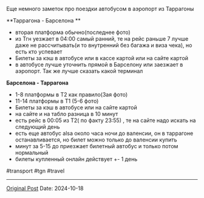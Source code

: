 Еще немного заметок про поездки автобусом в аэропорт из Таррагоны


**Таррагона - Барселона **
- вторая платформа обычно(последнее фото)
- из Тгн уезжает в 04:00 самый ранний, те на рейс раньше 7 лучше даже не рассчитывать(и то внутренний без багажа и виза чека), но есть кто успевает
- Билеты за кэш в автобусе или в кассе картой или на сайте картой
- в автобусе лучше уточнить прямой в Барселону или заезжает в аэропорт. Так же лучше сказать какой терминал 


**Барселона - Таррагона**
- 1-8 платформы в Т2 как правило(3ая фото)
- 11-14 платформы в Т1 (5-6 фото)
- Билеты за кэш в автобусе или на сайте картой
- на сайте и на табло разница в 10 минут
- есть рейс в 00:05 из Т2( по факту 23:55) , те на сайте надо искать на следующий день
- есть еще автобус alsa около часа ночи до валенсии, он в таррагоне останавливается, но билет можно только до валенсии купить
- минут за 5-15 до приезжает билетный автобус и только потом нормальный
- билеты купленный онлайн действует +\- 1 день 

#transport #tgn #travel

---
[Original Post](https://t.me/lev2tarragona/2720)
Date: 2024-10-18
